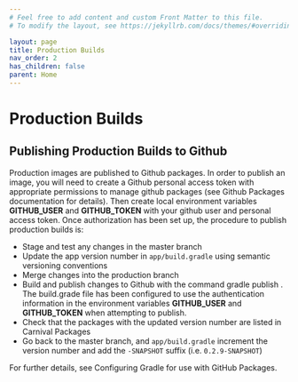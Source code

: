 ```yaml
---
# Feel free to add content and custom Front Matter to this file.
# To modify the layout, see https://jekyllrb.com/docs/themes/#overriding-theme-defaults

layout: page
title: Production Builds
nav_order: 2
has_children: false
parent: Home
---
```


# Production Builds

## Publishing Production Builds to Github

Production images are published to Github packages. In order to publish an image, you will need to create a Github personal access token with appropriate permissions to manage github packages (see Github Packages documentation for details). Then create local environment variables **GITHUB_USER** and **GITHUB_TOKEN** with your github user and personal access token.
Once authorization has been set up, the procedure to publish production builds is:

-   Stage and test any changes in the master branch
-   Update the app version number in `app/build.gradle` using semantic versioning conventions
-   Merge changes into the production branch
-   Build and publish changes to Github with the command gradle publish . The build.grade file has been configured to use the authentication information in the environment variables **GITHUB_USER** and **GITHUB_TOKEN** when attempting to publish.
-   Check that the packages with the updated version number are listed in Carnival Packages
-   Go back to the master branch, and `app/build.gradle` increment the version number and add the `-SNAPSHOT` suffix (i.e. `0.2.9-SNAPSHOT`)

For further details, see Configuring Gradle for use with GitHub Packages.
